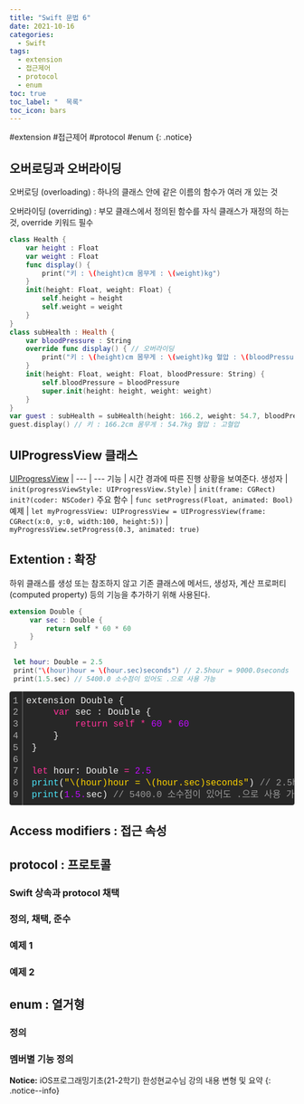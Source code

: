 ```yaml
---
title: "Swift 문법 6"
date: 2021-10-16
categories:
  - Swift
tags:
  - extension
  - 접근제어
  - protocol
  - enum
toc: true
toc_label: "  목록"
toc_icon: bars
---
```


#extension #접근제어 #protocol #enum
{: .notice}

## 오버로딩과 오버라이딩

오버로딩 (overloading) : 하나의 클래스 안에 같은 이름의 함수가 여러 개 있는 것

오버라이딩 (overriding) : 부모 클래스에서 정의된 함수를 자식 클래스가 재정의 하는 것, override 키워드 필수

```swift
class Health {
    var height : Float
    var weight : Float
    func display() {
        print("키 : \(height)cm 몸무게 : \(weight)kg")
    }
    init(height: Float, weight: Float) {
        self.height = height
        self.weight = weight
    }
}
class subHealth : Health {
    var bloodPressure : String
    override func display() { // 오버라이딩
        print("키 : \(height)cm 몸무게 : \(weight)kg 혈압 : \(bloodPressure)")
    }
    init(height: Float, weight: Float, bloodPressure: String) {
        self.bloodPressure = bloodPressure
        super.init(height: height, weight: weight)
    }
}
var guest : subHealth = subHealth(height: 166.2, weight: 54.7, bloodPressure: "고혈압")
guest.display() // 키 : 166.2cm 몸무게 : 54.7kg 혈압 : 고혈압
```

## UIProgressView 클래스

[UIProgressView](https://developer.apple.com/documentation/uikit/uiprogressview) | 
--- | ---
기능 | 시간 경과에 따른 진행 상황을 보여준다.
생성자 | ```init(progressViewStyle: UIProgressView.Style)```
 | ```init(frame: CGRect)  init?(coder: NSCoder)```
주요 함수 | `func setProgress(Float, animated: Bool)`
예제 | ```let myProgressView: UIProgressView = UIProgressView(frame: CGRect(x:0, y:0, width:100, height:5))```
 | ```myProgressView.setProgress(0.3, animated: true)```

## Extention : 확장

하위 클래스를 생성 또는 참조하지 않고 기존 클래스에 메서드, 생성자, 계산 프로퍼티(computed property) 등의 기능을 추가하기 위해 사용된다.
```swift
extension Double {
     var sec : Double {
         return self * 60 * 60
     }
 }
 
 let hour: Double = 2.5
 print("\(hour)hour = \(hour.sec)seconds") // 2.5hour = 9000.0seconds
 print(1.5.sec) // 5400.0 소수점이 있어도 .으로 사용 가능
```

<div class="colorscripter-code" style="color:#f0f0f0;font-family:Consolas, 'Liberation Mono', Menlo, Courier, monospace !important; position:relative !important;overflow:auto"><table class="colorscripter-code-table" style="margin:0;padding:0;border:none;background-color:#272727;border-radius:4px;" cellspacing="0" cellpadding="0"><tr><td style="padding:6px;border-right:2px solid #4f4f4f"><div style="margin:0;padding:0;word-break:normal;text-align:right;color:#aaa;font-family:Consolas, 'Liberation Mono', Menlo, Courier, monospace !important;line-height:130%"><div style="line-height:130%">1</div><div style="line-height:130%">2</div><div style="line-height:130%">3</div><div style="line-height:130%">4</div><div style="line-height:130%">5</div><div style="line-height:130%">6</div><div style="line-height:130%">7</div><div style="line-height:130%">8</div><div style="line-height:130%">9</div></div></td><td style="padding:6px 0;text-align:left"><div style="margin:0;padding:0;color:#f0f0f0;font-family:Consolas, 'Liberation Mono', Menlo, Courier, monospace !important;line-height:130%"><div style="padding:0 6px; white-space:pre; line-height:130%">extension&nbsp;Double&nbsp;{</div><div style="padding:0 6px; white-space:pre; line-height:130%">&nbsp;&nbsp;&nbsp;&nbsp;&nbsp;<span style="color:#ff3399">var</span>&nbsp;sec&nbsp;:&nbsp;Double&nbsp;{</div><div style="padding:0 6px; white-space:pre; line-height:130%">&nbsp;&nbsp;&nbsp;&nbsp;&nbsp;&nbsp;&nbsp;&nbsp;&nbsp;<span style="color:#ff3399">return</span>&nbsp;<span style="color:#ff3399">self</span>&nbsp;<span style="color:#0086b3"></span><span style="color:#ff3399">*</span>&nbsp;<span style="color:#c10aff">60</span>&nbsp;<span style="color:#0086b3"></span><span style="color:#ff3399">*</span>&nbsp;<span style="color:#c10aff">60</span></div><div style="padding:0 6px; white-space:pre; line-height:130%">&nbsp;&nbsp;&nbsp;&nbsp;&nbsp;}</div><div style="padding:0 6px; white-space:pre; line-height:130%">&nbsp;}</div><div style="padding:0 6px; white-space:pre; line-height:130%">&nbsp;</div><div style="padding:0 6px; white-space:pre; line-height:130%">&nbsp;<span style="color:#ff3399">let</span>&nbsp;hour:&nbsp;Double&nbsp;<span style="color:#0086b3"></span><span style="color:#ff3399">=</span>&nbsp;<span style="color:#c10aff">2.</span><span style="color:#c10aff">5</span></div><div style="padding:0 6px; white-space:pre; line-height:130%">&nbsp;<span style="color:#4be6fa">print</span>(<span style="color:#ffd500">"\(hour)hour&nbsp;=&nbsp;\(hour.sec)seconds"</span>)&nbsp;<span style="color:#999999">//&nbsp;2.5hour&nbsp;=&nbsp;9000.0seconds</span></div><div style="padding:0 6px; white-space:pre; line-height:130%">&nbsp;<span style="color:#4be6fa">print</span>(<span style="color:#c10aff">1.</span><span style="color:#c10aff">5.</span>sec)&nbsp;<span style="color:#999999">//&nbsp;5400.0&nbsp;소수점이&nbsp;있어도&nbsp;.으로&nbsp;사용&nbsp;가능</span></div></div></td><td style="vertical-align:bottom;padding:0 2px 4px 0"><a href="http://colorscripter.com/info#e" target="_blank" style="text-decoration:none;color:white"><span style="font-size:9px;word-break:normal;background-color:#4f4f4f;color:white;border-radius:10px;padding:1px">cs</span></a></td></tr></table></div>


## Access modifiers : 접근 속성

## protocol : 프로토콜

### Swift 상속과 protocol 채택

### 정의, 채택, 준수

### 예제 1

### 예제 2

## enum : 열거형

### 정의

### 멤버별 기능 정의

**Notice:** iOS프로그래밍기초(21-2학기) 한성현교수님 강의 내용 변형 및 요약
{: .notice--info}
